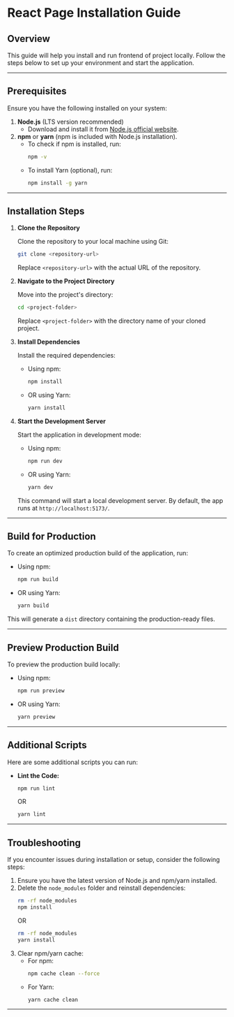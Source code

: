 # React Page Installation Guide

## Overview

This guide will help you install and run frontend of project locally. Follow the steps below to set up your environment and start the application.

---

## Prerequisites

Ensure you have the following installed on your system:

1. **Node.js** (LTS version recommended)
   - Download and install it from [Node.js official website](https://nodejs.org/).
2. **npm** or **yarn** (npm is included with Node.js installation).
   - To check if npm is installed, run:
     ```bash
     npm -v
     ```
   - To install Yarn (optional), run:
     ```bash
     npm install -g yarn
     ```

---

## Installation Steps

1. **Clone the Repository**

   Clone the repository to your local machine using Git:

   ```bash
   git clone <repository-url>
   ```

   Replace `<repository-url>` with the actual URL of the repository.

2. **Navigate to the Project Directory**

   Move into the project's directory:

   ```bash
   cd <project-folder>
   ```

   Replace `<project-folder>` with the directory name of your cloned project.

3. **Install Dependencies**

   Install the required dependencies:

   - Using npm:
     ```bash
     npm install
     ```
   - OR using Yarn:
     ```bash
     yarn install
     ```

4. **Start the Development Server**

   Start the application in development mode:

   - Using npm:
     ```bash
     npm run dev
     ```
   - OR using Yarn:
     ```bash
     yarn dev
     ```

   This command will start a local development server. By default, the app runs at `http://localhost:5173/`.

---

## Build for Production

To create an optimized production build of the application, run:

- Using npm:
  ```bash
  npm run build
  ```
- OR using Yarn:
  ```bash
  yarn build
  ```

This will generate a `dist` directory containing the production-ready files.

---

## Preview Production Build

To preview the production build locally:

- Using npm:
  ```bash
  npm run preview
  ```
- OR using Yarn:
  ```bash
  yarn preview
  ```

---

## Additional Scripts

Here are some additional scripts you can run:

- **Lint the Code:**
  ```bash
  npm run lint
  ```
  OR
  ```bash
  yarn lint
  ```

---

## Troubleshooting

If you encounter issues during installation or setup, consider the following steps:

1. Ensure you have the latest version of Node.js and npm/yarn installed.
2. Delete the `node_modules` folder and reinstall dependencies:
   ```bash
   rm -rf node_modules
   npm install
   ```
   OR
   ```bash
   rm -rf node_modules
   yarn install
   ```
3. Clear npm/yarn cache:
   - For npm:
     ```bash
     npm cache clean --force
     ```
   - For Yarn:
     ```bash
     yarn cache clean
     ```

---
